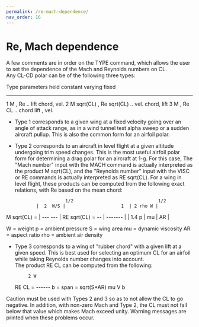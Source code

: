 ```yaml
---
permalink: /re-mach-dependence/
nav_order: 16
---
```


# Re, Mach dependence

A few comments are in order on the TYPE command, which allows the 
user to set the dependence of the Mach and Reynolds numbers on CL.  
Any CL-CD polar can be of the following three types:

 Type   parameters held constant       varying      fixed
 ----   ------------------------       -------   -----------
   1    M          , Re            ..   lift     chord, vel.
   2    M sqrt(CL) , Re sqrt(CL)   ..   vel.     chord, lift
   3    M          , Re CL         ..   chord    lift , vel.

* Type 1 corresponds to a given wing at a fixed velocity going over
an angle of attack range, as in a wind tunnel test alpha sweep or 
a sudden aircraft pullup.  This is also the common form for an 
airfoil polar.

* Type 2 corresponds to an aircraft in level flight at a given altitude 
undergoing trim speed changes.  This is the most useful airfoil polar 
form for determining a drag polar for an aircraft at 1-g.  For this case, 
The "Mach number" input with the MACH command is actually interpreted 
as the product  M sqrt(CL), and the "Reynolds number" input with the 
VISC or RE commands is actually interpreted as  RE sqrt(CL).  For a wing 
in level flight, these products can be computed from the following exact 
relations, with  Re  based on the mean chord:

                         1/2                                1/2
              |  2  W/S |                     1  | 2 rho W |
 M sqrt(CL) = | --- --- |       RE sqrt(CL) = -- | ------- |
              | 1.4  p  |                     mu |    AR   |

 W  = weight         p   = ambient pressure
 S  = wing area      mu  = dynamic viscosity
 AR = aspect ratio   rho = ambient air density

* Type 3 corresponds to a wing of "rubber chord" with a given lift 
at a given speed.  This is best used for selecting an optimum CL 
for an airfoil while taking Reynolds number changes into account.  
The product  RE CL  can be computed from the following:

           2 W
  RE CL = ------       b = span = sqrt(S*AR)
          mu V b

Caution must be used with Types 2 and 3 so as to not allow the CL 
to go negative.  In addition, with non-zero Mach and Type 2, 
the CL must not fall below that value which makes Mach exceed 
unity.  Warning messages are printed when these problems occur.